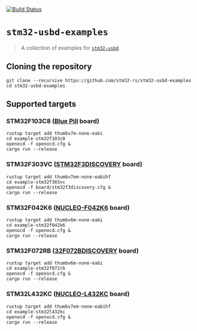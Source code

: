 [![Build Status](https://travis-ci.org/stm32-rs/stm32-usbd-examples.svg?branch=master)](https://travis-ci.org/stm32-rs/stm32-usbd-examples)

# `stm32-usbd-examples`

> A collection of examples for [`stm32-usbd`](https://github.com/stm32-rs/stm32-usbd).

## Cloning the repository

    git clone --recursive https://github.com/stm32-rs/stm32-usbd-examples
    cd stm32-usbd-examples

## Supported targets

### STM32F103C8 ([Blue Pill](https://wiki.stm32duino.com/index.php?title=Blue_Pill) board)

    rustup target add thumbv7m-none-eabi
    cd example-stm32f103c8
    openocd -f openocd.cfg &
    cargo run --release

### STM32F303VC ([STM32F3DISCOVERY](https://www.st.com/en/evaluation-tools/stm32f3discovery.html) board)

    rustup target add thumbv7em-none-eabihf
    cd example-stm32f303vc
    openocd -f board/stm32f3discovery.cfg &
    cargo run --release

### STM32F042K6 ([NUCLEO-F042K6](https://www.st.com/en/evaluation-tools/nucleo-f042k6.html) board)

    rustup target add thumbv6m-none-eabi
    cd example-stm32f042k6
    openocd -f openocd.cfg &
    cargo run --release

### STM32F072RB ([32F072BDISCOVERY](https://www.st.com/en/evaluation-tools/32f072bdiscovery.html) board)

    rustup target add thumbv6m-none-eabi
    cd example-stm32f072rb
    openocd -f openocd.cfg &
    cargo run --release

### STM32L432KC ([NUCLEO-L432KC](https://www.st.com/en/evaluation-tools/nucleo-l432kc.html) board)

    rustup target add thumbv7em-none-eabihf
    cd example-stm32l432kc
    openocd -f openocd.cfg &
    cargo run --release
